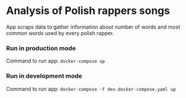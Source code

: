 # Analysis of Polish rappers songs

App scraps data to gather information about number of words and most common words used by every polish rapper.

### Run in production mode

Command to run app: `docker-compose up`

### Run in development mode

Command to run app: `docker-compose -f dev.docker-compose.yaml up`
